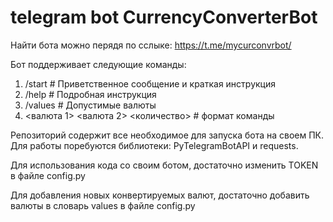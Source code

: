 # telegram bot CurrencyConverterBot

Найти бота можно перядя по сслыке: https://t.me/mycurconvrbot/

Бот поддерживает следующие команды:
1) /start # Приветственное сообщение и краткая инструкция
2) /help # Подробная инструкция
3) /values # Допустимые валюты
4) <валюта 1> <валюта 2> <количество> # формат команды

Репозиторий содержит все необходимое для запуска бота на своем ПК. Для работы поребуются библиотеки: PyTelegramBotAPI и requests.

Для использования кода со своим ботом, достаточно изменить TOKEN в файле config.py

Для добавления новых конвертируемых валют, достаточно добавить валюты в словарь values в файле config.py
